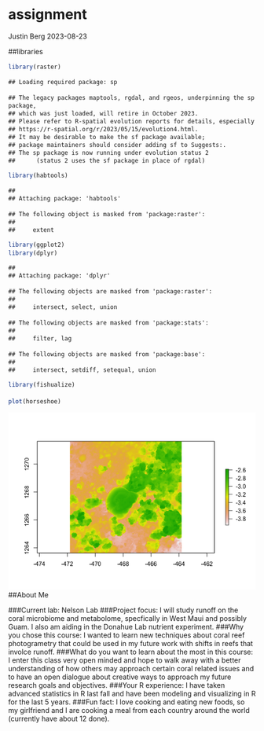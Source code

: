 assignment
================
Justin Berg
2023-08-23

\##libraries

``` r
library(raster)
```

    ## Loading required package: sp

    ## The legacy packages maptools, rgdal, and rgeos, underpinning the sp package,
    ## which was just loaded, will retire in October 2023.
    ## Please refer to R-spatial evolution reports for details, especially
    ## https://r-spatial.org/r/2023/05/15/evolution4.html.
    ## It may be desirable to make the sf package available;
    ## package maintainers should consider adding sf to Suggests:.
    ## The sp package is now running under evolution status 2
    ##      (status 2 uses the sf package in place of rgdal)

``` r
library(habtools)
```

    ## 
    ## Attaching package: 'habtools'

    ## The following object is masked from 'package:raster':
    ## 
    ##     extent

``` r
library(ggplot2)
library(dplyr)
```

    ## 
    ## Attaching package: 'dplyr'

    ## The following objects are masked from 'package:raster':
    ## 
    ##     intersect, select, union

    ## The following objects are masked from 'package:stats':
    ## 
    ##     filter, lag

    ## The following objects are masked from 'package:base':
    ## 
    ##     intersect, setdiff, setequal, union

``` r
library(fishualize)

plot(horseshoe)
```

![](Assignment_files/figure-gfm/unnamed-chunk-1-1.png)<!-- --> \##About
Me

\###Current lab: Nelson Lab \###Project focus: I will study runoff on
the coral microbiome and metabolome, specfically in West Maui and
possibly Guam. I also am aiding in the Donahue Lab nutrient experiment.
\###Why you chose this course: I wanted to learn new techniques about
coral reef photogrametry that could be used in my future work with
shifts in reefs that involce runoff. \###What do you want to learn about
the most in this course: I enter this class very open minded and hope to
walk away with a better understanding of how others may approach certain
coral related issues and to have an open dialogue about creative ways to
approach my future research goals and objectives. \###Your R experience:
I have taken advanced statistics in R last fall and have been modeling
and visualizing in R for the last 5 years. \###Fun fact: I love cooking
and eating new foods, so my girlfriend and I are cooking a meal from
each country around the world (currently have about 12 done).
